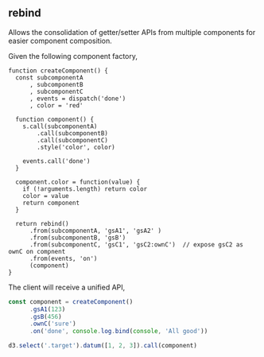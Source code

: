 ## rebind

Allows the consolidation of getter/setter APIs from multiple components for easier component composition.

Given the following component factory,

```
function createComponent() {
  const subcomponentA
      , subcomponentB
      , subcomponentC
      , events = dispatch('done')
      , color = 'red'

  function component() {
    s.call(subcomponentA)
        .call(subcomponentB)
        .call(subcomponentC)
        .style('color', color)

    events.call('done')
  }

  component.color = function(value) {
    if (!arguments.length) return color
    color = value
    return component
  }

  return rebind()
      .from(subcomponentA, 'gsA1', 'gsA2' )
      .from(subcomponentB, 'gsB')
      .from(subcomponentC, 'gsC1', 'gsC2:ownC')  // expose gsC2 as ownC on compnent
      .from(events, 'on')
      (component)
}
```

The client will receive a unified API,

```javascript
const component = createComponent()
      .gsA1(123)
      .gsB(456)
      .ownC('sure')
      .on('done', console.log.bind(console, 'All good'))

d3.select('.target').datum([1, 2, 3]).call(component)
```

